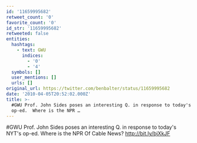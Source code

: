 ```yaml
---
id: '11659995682'
retweet_count: '0'
favorite_count: '0'
id_str: '11659995682'
retweeted: false
entities:
  hashtags:
    - text: GWU
      indices:
        - '0'
        - '4'
  symbols: []
  user_mentions: []
  urls: []
original_url: https://twitter.com/benbalter/status/11659995682
date: '2010-04-05T20:52:02.000Z'
title: >-
  #GWU Prof. John Sides poses an interesting Q. in response to today's NYT's
  op-ed.  Where is the NPR …
---
```


#GWU Prof. John Sides poses an interesting Q. in response to today's NYT's op-ed.  Where is the NPR Of Cable News? http://bit.ly/bjXkJF